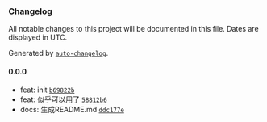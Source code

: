 ### Changelog

All notable changes to this project will be documented in this file. Dates are displayed in UTC.

Generated by [`auto-changelog`](https://github.com/CookPete/auto-changelog).

#### 0.0.0

- feat: init [`b69822b`](https://github.com/bangbang93/nestjs-aliyun-captcha/commit/b69822b68d6146bb1dc670d71a7c3d0f23c44da8)
- feat: 似乎可以用了 [`58812b6`](https://github.com/bangbang93/nestjs-aliyun-captcha/commit/58812b66466c789a84cf03d1904323e323b4c71f)
- docs: 生成README.md [`ddc177e`](https://github.com/bangbang93/nestjs-aliyun-captcha/commit/ddc177e3bed5a2e979207aed8c295085e0fba4ab)
